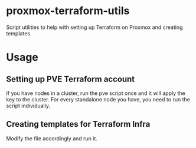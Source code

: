 # proxmox-terraform-utils
Script utilities to help with setting up Terraform on Proxmox and creating templates

# Usage

## Setting up PVE Terraform account

If you have nodes in a cluster, run the pve script once and it will apply the key to the cluster.
For every standalone node you have, you need to run the script individually.

## Creating templates for Terraform Infra

Modify the file accordingly and run it.
